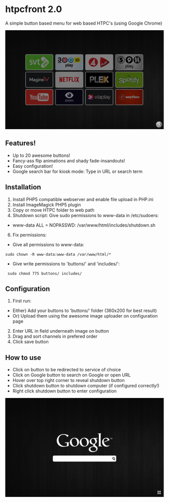 # htpcfront 2.0
A simple button based menu for web based HTPC's (using Google Chrome)

![alt text][channels]

## Features!
- Up to 20 awesome buttons!
- Fancy-ass flip animations and shady fade-insandouts!
- Easy configuration!
- Google search bar for kiosk mode: Type in URL or search term

## Installation
1. Install PHP5 compatible webserver and enable file upload in PHP.ini
2. Install ImageMagick PHP5 plugin
3. Copy or move HTPC folder to web path
4. Shutdown script: Give sudo permissions to www-data in /etc/sudoers:
  - www-data ALL = NOPASSWD: /var/www/html/includes/shutdown.sh
6. Fix permissions:

- Give all permissions to www-data:
```
sudo chown -R www-data:www-data /var/www/html/*
```
- Give write permissions to 'buttons/' and 'includes/':
```
 sudo chmod 775 buttons/ includes/
```

## Configuration
1. First run:
  - Either) Add your buttons to 'buttons/' folder (360x200 for best result) 
  - Or) Upload them using the awesome image uploader on configuration page

2. Enter URL in field underneath image on button
3. Drag and sort channels in prefered order
4. Click save button

## How to use
* Click on button to be redirected to service of choice
* Click on Google button to search on Google or open URL
* Hover over top right corner to reveal shutdown button
* Click shutdown button to shutdown computer (if configured correctly!)
* Right click shutdown button to enter configuration

![alt text][google]

[channels]: https://github.com/thanius/htpcfront/blob/master/channels.png "Screenshot of channels (default) page"
[google]: https://github.com/thanius/htpcfront/blob/master/google.png "Screenshot of Google search page"
